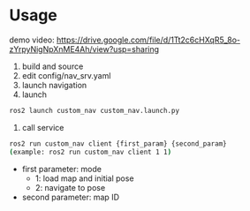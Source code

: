 # Usage

demo video: https://drive.google.com/file/d/1Tt2c6cHXqR5_8o-zYrpyNigNpXnME4Ah/view?usp=sharing

1. build and source 
2. edit config/nav_srv.yaml
3. launch navigation
4. launch

```bash
ros2 launch custom_nav custom_nav.launch.py 
```

1. call service

```bash
ros2 run custom_nav client {first_param} {second_param}
(example: ros2 run custom_nav client 1 1)
```

- first parameter: mode
    - 1: load map and initial pose
    - 2: navigate to pose
- second parameter: map ID
